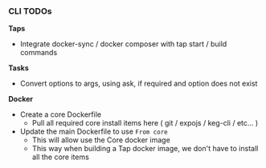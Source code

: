 ### CLI TODOs

**Taps**
  * Integrate docker-sync / docker composer with tap start / build commands

**Tasks**
  * Convert options to args, using ask, if required and option does not exist

**Docker**
  * Create a core Dockerfile
    * Pull all required core install items here ( git / expojs / keg-cli / etc... )
  * Update the main Dockerfile to use `From core`
    * This will allow use the Core docker image
    * This way when building a Tap docker image, we don't have to install all the core items


